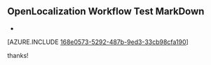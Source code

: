 ## OpenLocalization Workflow Test MarkDown
* 

[AZURE.INCLUDE [168e0573-5292-487b-9ed3-33cb98cfa190](calleeMd1.md)]

 
thanks!
